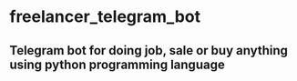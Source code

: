 # freelancer_telegram_bot
## Telegram bot for doing job, sale or buy anything using python programming language
